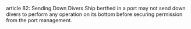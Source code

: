 article 82: Sending Down Divers 
Ship berthed in a port may not send down divers to perform any operation on its bottom before securing permission from the port management. 
<ul>
</ul>